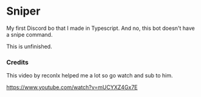 # Sniper 
 
My first Discord bo that I made in Typescript. And no, this bot doesn't have a snipe command. 


This is unfinished.


### Credits
This video by reconlx helped me a lot so go watch and sub to him.

https://www.youtube.com/watch?v=mUCYXZ4Gx7E